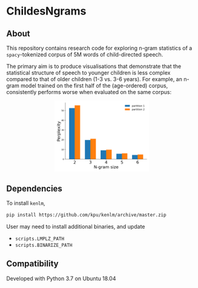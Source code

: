 # ChildesNgrams


## About

This repository contains research code for exploring n-gram statistics of a `spacy`-tokenized corpus of 5M words of child-directed speech.

The primary aim is to produce visualisations that demonstrate that the statistical structure of speech to younger children is less complex compared to that of older children (1-3 vs. 3-6 years). 
For example, an n-gram model trained on the first half of the (age-ordered) corpus, consistently performs worse when evaluated on the same corpus:

<div align="center">
 <img src="images/perplexity.png" width="250"> 
</div>

## Dependencies

To install `kenlm`, 

```bash
pip install https://github.com/kpu/kenlm/archive/master.zip
```
User may need to install additional binaries, and update 

* `scripts.LMPLZ_PATH`
* `scripts.BINARIZE_PATH`

## Compatibility 

Developed with Python 3.7 on Ubuntu 18.04
